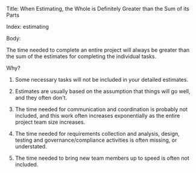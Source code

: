 Title: When Estimating, the Whole is Definitely Greater than the Sum of its Parts


Index: estimating

Body:

The time needed to complete an entire project will always be greater than the sum of the estimates for completing the individual tasks.

Why?

1. Some necessary tasks will not be included in your detailed estimates.

2. Estimates are usually based on the assumption that things will go well, and they often don't.

3. The time needed for communication and coordination is probably not included, and this work often increases exponentially as the entire project team size increases.

4. The time needed for requirements collection and analysis, design, testing and governance/compliance activities is often missing, or understated.

5. The time needed to bring new team members up to speed is often not included.

